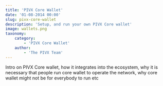 ```yaml
---
title: 'PIVX Core Wallet'
date: '01-08-2014 00:00'
slug: pivx-core-wallet
description: 'Setup, and run your own PIVX Core wallet'
image: wallets.png
taxonomy:
    category:
        - 'PIVX Core Wallet'
    author:
        - 'The PIVX Team'
---
```


Intro on PIVX Core wallet, how it integrates into the ecosystem, why it is necessary that people run core wallet to operate the network, why core wallet might not be for everybody to run etc